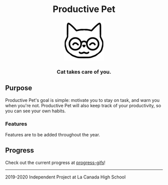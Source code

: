 <div align="center">
    <h1>Productive Pet</h1>
    <img src="chrome-productivepet/assets/icon/icon-128.png" height="128" alt="icon"/>
    <h3>Cat takes care of you.</h3>
</div>

## Purpose
Productive Pet's goal is simple: motivate you to stay on task, and warn you when you're not. Productive Pet will also keep track of your productivity, so you can see your own habits.

### Features
Features are to be added throughout the year.

## Progress
Check out the current progress at [progress-gifs](progress-gifs)!

--------

2019-2020 Independent Project at La Canada High School
